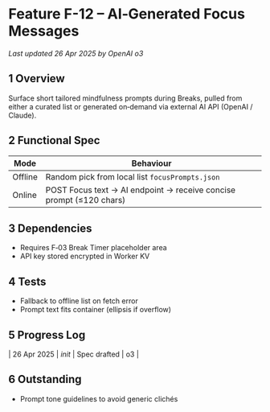 # Feature F-12 – AI‑Generated Focus Messages
*Last updated 26 Apr 2025 by OpenAI o3*

## 1 Overview
Surface short tailored mindfulness prompts during Breaks, pulled from either a curated list or generated on‑demand via external AI API (OpenAI / Claude).

## 2 Functional Spec
| Mode | Behaviour |
|------|-----------|
| Offline | Random pick from local list `focusPrompts.json` |
| Online | POST Focus text → AI endpoint → receive concise prompt (≤120 chars) |

## 3 Dependencies
- Requires F‑03 Break Timer placeholder area
- API key stored encrypted in Worker KV

## 4 Tests
- Fallback to offline list on fetch error
- Prompt text fits container (ellipsis if overflow)

## 5 Progress Log
| 26 Apr 2025 | *init* | Spec drafted | o3 |

## 6 Outstanding
- Prompt tone guidelines to avoid generic clichés

